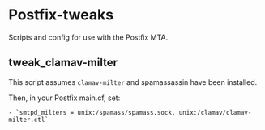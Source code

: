 # Postfix-tweaks
Scripts and config for use with the Postfix MTA.

## tweak_clamav-milter
This script assumes `clamav-milter` and spamassassin have been installed.

Then, in your Postfix main.cf, set:

    - `smtpd_milters = unix:/spamass/spamass.sock, unix:/clamav/clamav-milter.ctl`
